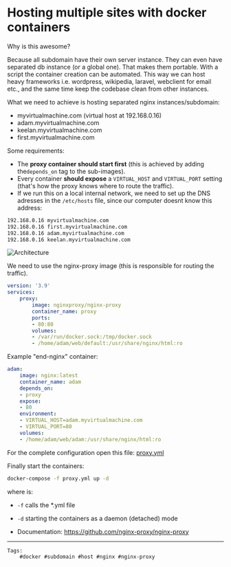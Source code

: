 # Hosting multiple sites with docker containers

Why is this awesome?

Because all subdomain have their own server instance. They can even have separated db instance (or a global one). That makes them portable. With a script the container creation can be automated. This way we can host heavy frameworks i.e. wordpress, wikipedia, laravel, webclient for email etc., and the same time keep the codebase clean from other instances.

What we need to achieve is hosting separated nginx instances/subdomain:
* myvirtualmachine.com (virtual host at 192.168.0.16)
* adam.myvirtualmachine.com
* keelan.myvirtualmachine.com
* first.myvirtualmachine.com


Some requirements:
* The **proxy container should start first** (this is achieved by adding the`depends_on` tag to the sub-images).
* Every container **should expose** a `VIRTUAL_HOST` and `VIRTUAL_PORT` setting (that's how the proxy knows where to route the traffic).
* If we run this on a local internal network, we need to set up the DNS adresses in the `/etc/hosts` file, since our computer doesnt know this address:

```bash
192.168.0.16 myvirtualmachine.com
192.168.0.16 first.myvirtualmachine.com
192.168.0.16 adam.myvirtualmachine.com
192.168.0.16 keelan.myvirtualmachine.com
```

![Architecture](https://blog.florianlopes.io/content/images/2016/03/Docker-host-multiple-subdomains-1.png)


We need to use the nginx-proxy image (this is responsible for routing the traffic).


```yml
version: '3.9'
services:
    proxy:
        image: nginxproxy/nginx-proxy
        container_name: proxy
        ports:
        - 80:80
        volumes:
        - /var/run/docker.sock:/tmp/docker.sock
        - /home/adam/web/default:/usr/share/nginx/html:ro
```

Example "end-nginx" container:
```yml
adam:
    image: nginx:latest
    container_name: adam
    depends_on:
    - proxy
    expose:
    - 80
    environment:
    - VIRTUAL_HOST=adam.myvirtualmachine.com
    - VIRTUAL_PORT=80
    volumes:
    - /home/adam/web/adam:/usr/share/nginx/html:ro
```

For the complete configuration open this file: [proxy.yml](src/docker-subdomain/proxy.yml)

Finally start the containers:

```bash
docker-compose -f proxy.yml up -d
```
where is:
* `-f` calls the *.yml file
* `-d` starting the containers as a daemon (detached) mode 

* Documentation: <https://github.com/nginx-proxy/nginx-proxy>

---
    Tags:
        #docker #subdomain #host #nginx #nginx-proxy
